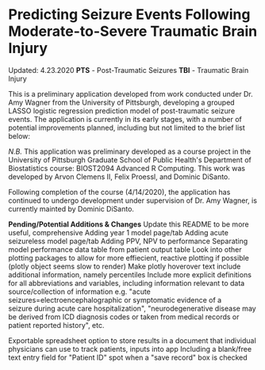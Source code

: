 # Predicting Seizure Events Following Moderate-to-Severe Traumatic Brain Injury
Updated: 4.23.2020
**PTS** - Post-Traumatic Seizures
**TBI** - Traumatic Brain Injury

This is a preliminary application developed from work conducted under Dr. Amy Wagner from the University of Pittsburgh, developing a grouped LASSO logistic regression prediction model of post-traumatic seizure events. The application is currently in its early stages, with a number of potential improvements planned, including but not limited to the brief list below:

*N.B.* This application was preliminary developed as a course project in the University of Pittsburgh Graduate School of Public Health's Department of Biostatistics course: BIOST2094 Advanced R Computing. This work was developed by Arvon Clemens II, Felix Proessl, and Dominic DiSanto. 

Following completion of the course (4/14/2020), the application has continued to undergo development under supervision of Dr. Amy Wagner, is currently mainted by Dominic DiSanto.


**Pending/Potential Additions & Changes**
Update this README to be more useful, comprehensive
Adding year 1 model page/tab
Adding acute seizureless model page/tab
Adding PPV, NPV to performance
Separating model performance data table from patient output table 
Look into other plotting packages to allow for more effiecient, reactive plotting if possible (plotly object seems slow to render)
Make plotly hoverover text include additional information, namely percentiles
Include more explicit definitions for all abbreviations and variables, including information relevant to data source/collection of information 
   e.g. 
  "acute seizures=electroencephalographic or symptomatic evidence of a  
	seizure during acute care hospitalization", "neurodegenerative disease 
  may be derived from ICD diagnosis codes or taken from 
	medical records or patient reported history", etc. 

Exportable spreadsheet option to store results in a document that individual physicians can use to track patients, inputs into app
	Including a blank/free text entry field for "Patient ID" spot when a "save record" box is checked
